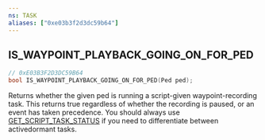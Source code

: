 ```yaml
---
ns: TASK
aliases: ["0xe03b3f2d3dc59b64"]
---
```

## IS_WAYPOINT_PLAYBACK_GOING_ON_FOR_PED

```c
// 0xE03B3F2D3DC59B64
bool IS_WAYPOINT_PLAYBACK_GOING_ON_FOR_PED(Ped ped);
```

Returns whether the given ped is running a script-given waypoint-recording task. This returns true regardless of whether the recording is paused, or an event has taken precedence. You should always use [GET_SCRIPT_TASK_STATUS](#_0x77F1BEB8863288D5) if you need to differentiate between activedormant tasks.

